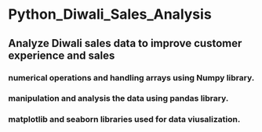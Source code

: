 # Python_Diwali_Sales_Analysis
## Analyze Diwali sales data to improve customer experience and sales
### numerical operations and handling arrays using Numpy library.
### manipulation and analysis the data using pandas library.
### matplotlib and seaborn libraries used for data viusalization.
